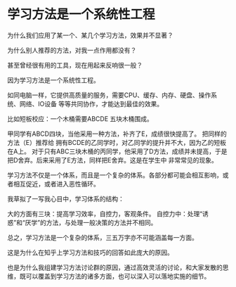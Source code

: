 # 学习方法是一个系统性工程

为什么我们应用了某一个、某几个学习方法，效果并不显著？

为什么别人推荐的方法，对我一点作用都没有？

甚至曾经很有用的工具，现在用起来反响很一般？



因为学习方法是一个系统性工程。

如同电脑一样，它提供高质量的服务，需要CPU、缓存、内存、硬盘、操作系统、网络、IO设备 等等共同协作，才能达到最佳的效果。

比如短板校应：一个木桶需要ABCDE 五块木桶围成。

甲同学有ABCD四块，当他采用一种方法，补齐了E，成绩很快提高了。
把同样的方法（E）推荐给 拥有BCDE的乙同学时，对乙同学的提升并不大，因为乙的短板在A上。
对于只有ABC三块木桶的丙同学，他采用了D方法，成绩并未提高，于是把D舍弃。后来采用了E方法，同样把E舍弃。这是在学生中 非常常见的现象。


学习方法不仅是一个体系，而且是一个复杂的体系。各部分都可能会相互影响，或者相互促近，或者进入恶性循环。

我草拟了一写我心目中，学习体系的结构：


大的方面有三块：提高学习效率，自控力，客观条件。
自控力中：处理“诱惑”和“厌学”的方法，与处理一般决策的方法并不相同。


总之，学习方法是一个复杂的体系，三五万字亦不可能涵盖每一方面。

这是为什么在知乎上学习方法和技巧的回答如此庞大的原因。

也是为什么我组建学习方法讨论群的原因，通过高效灵活的讨论，和大家发散的思维，既可以覆盖到学习方法的诸多方面，也可以深入可以落地实施的细节。